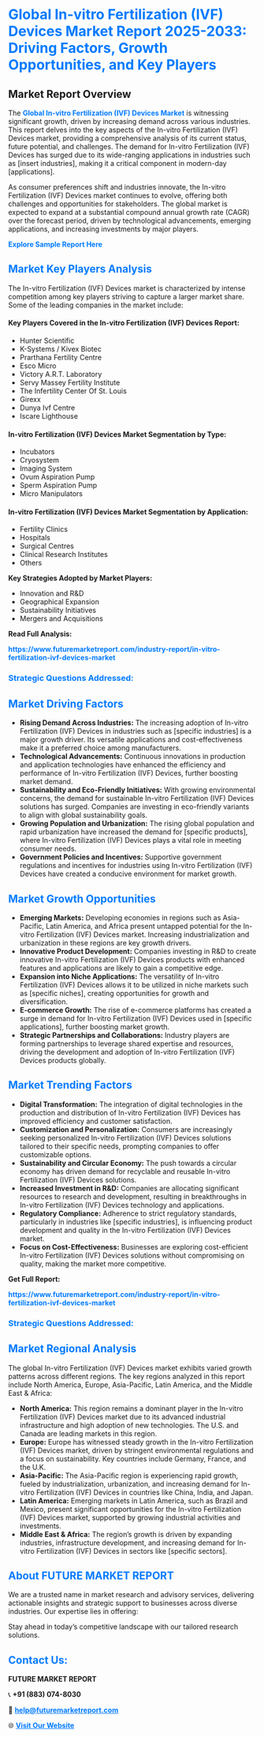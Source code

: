 <h1 style="color: #007BFF;">Global In-vitro Fertilization (IVF) Devices Market Report 2025-2033: Driving Factors, Growth Opportunities, and Key Players</h1>

<section id="overview">
<h2>Market Report Overview</h2>
<p>The <a href="https://www.futuremarketreport.com/industry-report/in-vitro-fertilization-ivf-devices-market" style="color: #007BFF; text-decoration: none;"><strong>Global In-vitro Fertilization (IVF) Devices Market</strong></a> is witnessing significant growth, driven by increasing demand across various industries. This report delves into the key aspects of the In-vitro Fertilization (IVF) Devices market, providing a comprehensive analysis of its current status, future potential, and challenges. The demand for In-vitro Fertilization (IVF) Devices has surged due to its wide-ranging applications in industries such as [insert industries], making it a critical component in modern-day [applications].</p>
<p>As consumer preferences shift and industries innovate, the In-vitro Fertilization (IVF) Devices market continues to evolve, offering both challenges and opportunities for stakeholders. The global market is expected to expand at a substantial compound annual growth rate (CAGR) over the forecast period, driven by technological advancements, emerging applications, and increasing investments by major players.</p>
</section>

<section id="overview">
<p><a href="https://www.futuremarketreport.com/request-sample/reportId=63452" style="color: #007BFF; text-decoration: none;"><strong>Explore Sample Report Here</strong></a></p>
</section>

<section id="key-players">
<h2 style="color: #007BFF;">Market Key Players Analysis</h2>
<p>The In-vitro Fertilization (IVF) Devices market is characterized by intense competition among key players striving to capture a larger market share. Some of the leading companies in the market include:</p>
<h4>Key Players Covered in the In-vitro Fertilization (IVF) Devices Report:</h4>
<ul><li>Hunter Scientific</li><li>K-Systems / Kivex Biotec</li><li>Prarthana Fertility Centre</li><li>Esco Micro</li><li>Victory A.R.T. Laboratory</li><li>Servy Massey Fertility Institute</li><li>The Infertility Center Of St. Louis</li><li>Girexx</li><li>Dunya Ivf Centre</li><li>Iscare Lighthouse</li></ul>
<h4>In-vitro Fertilization (IVF) Devices Market Segmentation by Type:</h4>
<ul><li>Incubators</li><li>Cryosystem</li><li>Imaging System</li><li>Ovum Aspiration Pump</li><li>Sperm Aspiration Pump</li><li>Micro Manipulators</li></ul>

<h4>In-vitro Fertilization (IVF) Devices Market Segmentation by Application:</h4>
<ul><li>Fertility Clinics</li><li>Hospitals</li><li>Surgical Centres</li><li>Clinical Research Institutes</li><li>Others</li></ul>
<p><strong>Key Strategies Adopted by Market Players:</strong></p>
<ul>
<li>Innovation and R&D</li>
<li>Geographical Expansion</li>
<li>Sustainability Initiatives</li>
<li>Mergers and Acquisitions</li>
</ul>
</section>

<section>
<p><strong>Read Full Analysis: </strong></p><a href="https://www.futuremarketreport.com/industry-report/in-vitro-fertilization-ivf-devices-market" style="color: #007BFF; text-decoration: none;"><strong>https://www.futuremarketreport.com/industry-report/in-vitro-fertilization-ivf-devices-market</strong></a>
<h3 style="color: #007BFF;">Strategic Questions Addressed:</h3>
</section>

<section id="driving-factors">
<h2 style="color: #007BFF;">Market Driving Factors</h2>
<ul>
<li><strong>Rising Demand Across Industries:</strong> The increasing adoption of In-vitro Fertilization (IVF) Devices in industries such as [specific industries] is a major growth driver. Its versatile applications and cost-effectiveness make it a preferred choice among manufacturers.</li>
<li><strong>Technological Advancements:</strong> Continuous innovations in production and application technologies have enhanced the efficiency and performance of In-vitro Fertilization (IVF) Devices, further boosting market demand.</li>
<li><strong>Sustainability and Eco-Friendly Initiatives:</strong> With growing environmental concerns, the demand for sustainable In-vitro Fertilization (IVF) Devices solutions has surged. Companies are investing in eco-friendly variants to align with global sustainability goals.</li>
<li><strong>Growing Population and Urbanization:</strong> The rising global population and rapid urbanization have increased the demand for [specific products], where In-vitro Fertilization (IVF) Devices plays a vital role in meeting consumer needs.</li>
<li><strong>Government Policies and Incentives:</strong> Supportive government regulations and incentives for industries using In-vitro Fertilization (IVF) Devices have created a conducive environment for market growth.</li>
</ul>
</section>

<section id="growth-opportunities">
<h2 style="color: #007BFF;">Market Growth Opportunities</h2>
<ul>
<li><strong>Emerging Markets:</strong> Developing economies in regions such as Asia-Pacific, Latin America, and Africa present untapped potential for the In-vitro Fertilization (IVF) Devices market. Increasing industrialization and urbanization in these regions are key growth drivers.</li>
<li><strong>Innovative Product Development:</strong> Companies investing in R&D to create innovative In-vitro Fertilization (IVF) Devices products with enhanced features and applications are likely to gain a competitive edge.</li>
<li><strong>Expansion into Niche Applications:</strong> The versatility of In-vitro Fertilization (IVF) Devices allows it to be utilized in niche markets such as [specific niches], creating opportunities for growth and diversification.</li>
<li><strong>E-commerce Growth:</strong> The rise of e-commerce platforms has created a surge in demand for In-vitro Fertilization (IVF) Devices used in [specific applications], further boosting market growth.</li>
<li><strong>Strategic Partnerships and Collaborations:</strong> Industry players are forming partnerships to leverage shared expertise and resources, driving the development and adoption of In-vitro Fertilization (IVF) Devices products globally.</li>
</ul>
</section>

<section id="trending-factors">
<h2 style="color: #007BFF;">Market Trending Factors</h2>
<ul>
<li><strong>Digital Transformation:</strong> The integration of digital technologies in the production and distribution of In-vitro Fertilization (IVF) Devices has improved efficiency and customer satisfaction.</li>
<li><strong>Customization and Personalization:</strong> Consumers are increasingly seeking personalized In-vitro Fertilization (IVF) Devices solutions tailored to their specific needs, prompting companies to offer customizable options.</li>
<li><strong>Sustainability and Circular Economy:</strong> The push towards a circular economy has driven demand for recyclable and reusable In-vitro Fertilization (IVF) Devices solutions.</li>
<li><strong>Increased Investment in R&D:</strong> Companies are allocating significant resources to research and development, resulting in breakthroughs in In-vitro Fertilization (IVF) Devices technology and applications.</li>
<li><strong>Regulatory Compliance:</strong> Adherence to strict regulatory standards, particularly in industries like [specific industries], is influencing product development and quality in the In-vitro Fertilization (IVF) Devices market.</li>
<li><strong>Focus on Cost-Effectiveness:</strong> Businesses are exploring cost-efficient In-vitro Fertilization (IVF) Devices solutions without compromising on quality, making the market more competitive.</li>
</ul>
</section>

<section>
<p><strong>Get Full Report: </strong></p><a href="https://www.futuremarketreport.com/industry-report/in-vitro-fertilization-ivf-devices-market" style="color: #007BFF; text-decoration: none;"><strong>https://www.futuremarketreport.com/industry-report/in-vitro-fertilization-ivf-devices-market</strong></a>
<h3 style="color: #007BFF;">Strategic Questions Addressed:</h3>
</section>


<section id="regional-analysis">
<h2 style="color: #007BFF;">Market Regional Analysis</h2>
<p>The global In-vitro Fertilization (IVF) Devices market exhibits varied growth patterns across different regions. The key regions analyzed in this report include North America, Europe, Asia-Pacific, Latin America, and the Middle East & Africa:</p>
<ul>
<li><strong>North America:</strong> This region remains a dominant player in the In-vitro Fertilization (IVF) Devices market due to its advanced industrial infrastructure and high adoption of new technologies. The U.S. and Canada are leading markets in this region.</li>
<li><strong>Europe:</strong> Europe has witnessed steady growth in the In-vitro Fertilization (IVF) Devices market, driven by stringent environmental regulations and a focus on sustainability. Key countries include Germany, France, and the U.K.</li>
<li><strong>Asia-Pacific:</strong> The Asia-Pacific region is experiencing rapid growth, fueled by industrialization, urbanization, and increasing demand for In-vitro Fertilization (IVF) Devices in countries like China, India, and Japan.</li>
<li><strong>Latin America:</strong> Emerging markets in Latin America, such as Brazil and Mexico, present significant opportunities for the In-vitro Fertilization (IVF) Devices market, supported by growing industrial activities and investments.</li>
<li><strong>Middle East & Africa:</strong> The region’s growth is driven by expanding industries, infrastructure development, and increasing demand for In-vitro Fertilization (IVF) Devices in sectors like [specific sectors].</li>
</ul>
</section>

<footer>
<h2 style="color: #007BFF;">About FUTURE MARKET REPORT</h2>
<p>We are a trusted name in market research and advisory services, delivering actionable insights and strategic support to businesses across diverse industries. Our expertise lies in offering:</p>

<p>Stay ahead in today’s competitive landscape with our tailored research solutions.</p>

<h2 style="color: #007BFF;">Contact Us:</h2>
<p><strong>FUTURE MARKET REPORT</strong></p>
<p>📞 <strong>+91 (883) 074-8030</strong></p>
<p>📧 <strong><a href="mailto:help@futuremarketreport.com" style="color: #007BFF;">help@futuremarketreport.com</a></strong></p>
<p>🌐 <strong><a href="https://www.futuremarketreport.com/" style="color: #007BFF;">Visit Our Website</a></strong></p>
</footer>